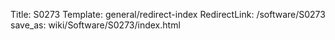 Title: S0273
Template: general/redirect-index
RedirectLink: /software/S0273
save_as: wiki/Software/S0273/index.html